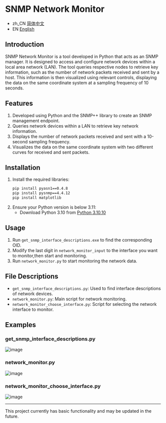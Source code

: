 # SNMP Network Monitor

- zh_CN [简体中文](README.md)
-   EN  [English](README_EN.md)

## Introduction
SNMP Network Monitor is a tool developed in Python that acts as an SNMP manager. It is designed to access and configure network devices within a local area network (LAN). The tool queries respective nodes to retrieve key information, such as the number of network packets received and sent by a host. This information is then visualized using relevant controls, displaying the data on the same coordinate system at a sampling frequency of 10 seconds.

## Features
1. Developed using Python and the SNMP++ library to create an SNMP management endpoint.
2. Queries network devices within a LAN to retrieve key network information.
3. Displays the number of network packets received and sent with a 10-second sampling frequency.
4. Visualizes the data on the same coordinate system with two different curves for received and sent packets.

## Installation
1. Install the required libraries:
    ```sh
    pip install pyasn1==0.4.8   
    pip install pysnmp==4.4.12   
    pip install matplotlib   
    ```
2. Ensure your Python version is below 3.11:
    - Download Python 3.10 from [Python 3.10.10](https://www.python.org/ftp/python/3.10.10/python-3.10.10-amd64.exe)

## Usage
1. Run `get_snmp_interface_descriptions.exe` to find the corresponding OID.
2. Modify the last digit in `network_monitor_input` to the interface you want to monitor,then start and monitoring.
3. Run `network_monitor.py` to start monitoring the network data.

## File Descriptions
- `get_snmp_interface_descriptions.py`: Used to find interface descriptions of network devices.
- `network_monitor.py`: Main script for network monitoring.
- `network_monitor_choose_interface.py`: Script for selecting the network interface to monitor.

## Examples
### get_snmp_interface_descriptions.py
![image](https://github.com/user-attachments/assets/13a683a7-c59a-4c32-832f-16de2a62cf0c)

### network_monitor.py
![image](https://github.com/user-attachments/assets/7abf44a8-64ca-4562-bb16-664b7fbd7889)

### network_monitor_choose_interface.py
![image](https://github.com/user-attachments/assets/fa90ddb1-1ae3-41f8-99a5-4f3b1b549e93)

---

This project currently has basic functionality and may be updated in the future.
